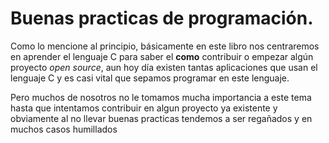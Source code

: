 # Buenas practicas de programación.
Como lo mencione al principio, básicamente en este libro nos centraremos en aprender el lenguaje C para saber el **como** contribuir o empezar algún proyecto *open source*, aun hoy día existen tantas aplicaciones que usan el lenguaje C y es casi vital que sepamos programar en este lenguaje.

Pero muchos de nosotros no le tomamos mucha importancia a este tema hasta que intentamos contribuir en algun proyecto ya existente y obviamente al no llevar buenas practicas tendemos a ser regañados y en muchos casos humillados